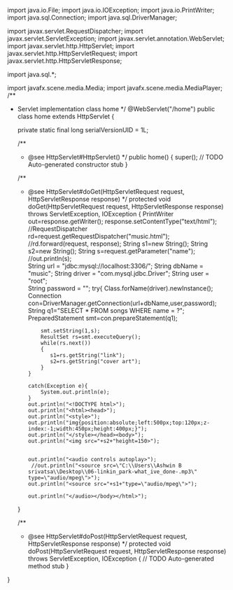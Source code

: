 

import java.io.File;
import java.io.IOException;
import java.io.PrintWriter;
import java.sql.Connection;
import java.sql.DriverManager;

import javax.servlet.RequestDispatcher;
import javax.servlet.ServletException;
import javax.servlet.annotation.WebServlet;
import javax.servlet.http.HttpServlet;
import javax.servlet.http.HttpServletRequest;
import javax.servlet.http.HttpServletResponse;

import java.sql.*;

import javafx.scene.media.Media;
import javafx.scene.media.MediaPlayer;
/**
 * Servlet implementation class home
 */
@WebServlet("/home")
public class home extends HttpServlet {
	
	
	private static final long serialVersionUID = 1L;
       
    /**
     * @see HttpServlet#HttpServlet()
     */
    public home() {
        super();
        // TODO Auto-generated constructor stub
    }

	/**
	 * @see HttpServlet#doGet(HttpServletRequest request, HttpServletResponse response)
	 */
	protected void doGet(HttpServletRequest request, HttpServletResponse response) throws ServletException, IOException {
		PrintWriter out=response.getWriter();
		response.setContentType("text/html");
		//RequestDispatcher rd=request.getRequestDispatcher("music.html");
		//rd.forward(request, response);
		String s1=new String();
		String s2=new String();
		String s=request.getParameter("name");
		//out.println(s);		
			String url = "jdbc:mysql://localhost:3306/"; 
		   String dbName = "music"; 
		   String driver = "com.mysql.jdbc.Driver"; 
		   String user = "root";  
		   String password = ""; 
		   try{
			   Class.forName(driver).newInstance();
			   Connection con=DriverManager.getConnection(url+dbName,user,password);
			   String q1="SELECT * FROM songs WHERE name = ?";
			   PreparedStatement smt=con.prepareStatement(q1);
			   
			   smt.setString(1,s);
			   ResultSet rs=smt.executeQuery();
			   while(rs.next())
			   {
				  s1=rs.getString("link");
				  s2=rs.getString("cover art");
			   }
		   }
		   
		   catch(Exception e){
			   System.out.println(e);
		   }
		   out.println("<!DOCTYPE html>");
	 	   out.println("<html><head>");
	 	   out.println("<style>");
	 	   out.println("img{position:absolute;left:500px;top:120px;z-index:-1;width:450px;height:400px;}");
	 	   out.println("</style></head><body>");
	 	   out.println("<img src="+s2+"height=150>");
	 	   
	 	   
	 	   out.println("<audio controls autoplay>");
	 	   	//out.println("<source src=\"C:\\Users\\Ashwin B srivatsa\\Desktop\\06-linkin_park-what_ive_done-.mp3\" type=\"audio/mpeg\">");
	 	   out.println("<source src="+s1+"type=\"audio/mpeg\">");
	 	   
	 	   out.println("</audio></body></html>");
	}

	/**
	 * @see HttpServlet#doPost(HttpServletRequest request, HttpServletResponse response)
	 */
	protected void doPost(HttpServletRequest request, HttpServletResponse response) throws ServletException, IOException {
		// TODO Auto-generated method stub
	}

}


